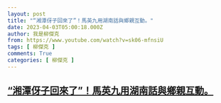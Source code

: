 ```yaml
---
layout: post
title: "“湘潭伢子回來了”！馬英九用湖南話與鄉親互動。"
date: 2023-04-03T05:00:18.000Z
author: 我是柳傑克
from: https://www.youtube.com/watch?v=sk06-mfnsiU
tags: [ 柳傑克 ]
comments: True
categories: [ 柳傑克 ]
---
```

<!--1680498018000-->
[“湘潭伢子回來了”！馬英九用湖南話與鄉親互動。](https://www.youtube.com/watch?v=sk06-mfnsiU)
------

<div>

</div>
